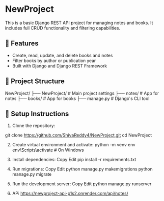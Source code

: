 # NewProject

This is a basic Django REST API project for managing notes and books. It includes full CRUD functionality and filtering capabilities.

## 🔧 Features

- Create, read, update, and delete books and notes
- Filter books by author or publication year
- Built with Django and Django REST Framework

## 📁 Project Structure

NewProject/
├── NewProject/ # Main project settings
├── notes/ # App for notes
├── books/ # App for books
├── manage.py # Django's CLI tool


## 🚀 Setup Instructions

1. Clone the repository:
  
  git clone https://github.com/ShivaReddy4/NewProject.git
  cd NewProject

2. Create virtual environment and activate:
 python -m venv env
 env\Scripts\activate  # On Windows

3. Install dependencies:
 Copy
 Edit
 pip install -r requirements.txt

4. Run migrations:
 Copy
 Edit
 python manage.py makemigrations
 python manage.py migrate

5. Run the development server:
 Copy
 Edit
 python manage.py runserver

6. APi
https://newproject-api-p1s2.onrender.com/api/notes/
